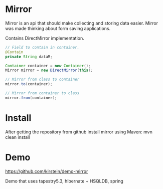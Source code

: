 Mirror
===============================================================================
	
Mirror is an api that should make collecting and storing data easier.
Mirror was made thinking about form saving applications.

Contains DirectMirror implementation.

```Java
// Field to contain in container.
@Contain
private String dataM;

Container container = new Container();
Mirror mirror = new DirectMirror(this);

// Mirror from class to container
mirror.to(container);

// Mirror from container to class
mirror.from(container);
```

Install
===============================================================================

After getting the repository from github install mirror using Maven:
	mvn clean install

Demo
===============================================================================

https://github.com/kirstein/demo-mirror 

Demo that uses tapestry5.3, hibernate + HSQLDB, spring
